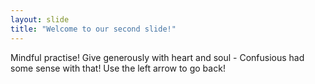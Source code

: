 ```yaml
---
layout: slide
title: "Welcome to our second slide!"
---
```

Mindful practise! Give generously with heart and soul - Confusious had some sense with that!
Use the left arrow to go back!
